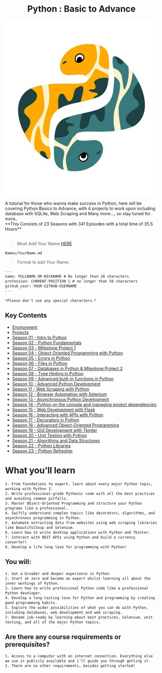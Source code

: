 <h1 align="center">Python : Basic to Advance</h1>
<p align="center">
  <img height="580" width="700" src="bg.jpg">
</p>
A tutorial for those who wanna make success in Python, here will be covering Python Basics to Advance, with 4 projects to work upon including database with SQLite, Web Scraping and Many more..., so stay tuned for more..
<br>
**This Consists of 23 Seasons with 341 Episodes with a total time of 35.5 Hours**
<br><br>

> Must Add Your Name [HERE](/Names/)
```
Names/YourName.md
```
> Format to add Your Name.
```
---
name: FULLNAME-OR-NICKNAME # No longer than 28 characters
profession: CURRENT-POSITION 🚩 # no longer than 58 characters
github_user: YOUR-GITHUB-USERNAME
---

*Please don't use any special characters.*
```

## Key Contents
* [Environment](/Environment.txt/)<br>
* [Projects](/Projects.txt/)<br>
* <a href="/Season 01 - Intro to Python/">Season 01 - Intro to Python</a><br>
* <a href="/Season 02 - Python Fundamentals/">Season 02 - Python Fundamentals</a><br>
* <a href="/Season 03 - Milestone Project 1/">Season 03 - Milestone Project 1</a><br>
* <a href="/Season 04 - Object Oriented Programming in Python/">Season 04 - Object Oriented Programming with Python</a><br>
* <a href="/Season 05 - Errors in Python/">Season 05 - Errors in Python</a><br>
* <a href="/Season 06 - Files in Python/">Season 06 - Files in Python</a><br>
* <a href="/Season 07 - Databases in Python & Milestone Project 2/">Season 07 - Databases in Python & Milestone Project 2</a><br>
* <a href="/Season 08 - Type Hinting in Python/">Season 08 - Type Hinting in Python</a><br>
* <a href="/Season 09 - Advanced built-in functions in Python/">Season 09 - Advanced built-in functions in Python</a><br>
* <a href="/Season 10 - Advanced Python Development/">Season 10 - Advanced Python Development</a><br>
* <a href="/Season 11 - Web Scraping with Python/">Season 11 - Web Scraping with Python</a><br>
* <a href="/Season 12 - Browser Automation with Selenium/">Season 12 - Browser Automation with Selenium</a><br>
* <a href="/Season 13 - Asynchronous Python Development/">Season 13 - Asynchronous Python Development</a><br>
* <a href="/Season 14 - Python on the console and managing project dependencies/">Season 14 - Python on the console and managing project dependencies</a><br>
* <a href="/Season 15 - Web Development with Flask/">Season 15 - Web Development with Flask</a><br>
* <a href="/Season 16 - Interacting with APIs with Python/">Season 16 - Interacting with APIs with Python</a><br>
* <a href="/Season 17 - Decorators in Python/">Season 17 - Decorators in Python</a><br>
* <a href="/Season 18 - Advanced Object-Oriented Programming/">Season 18 - Advanced Object-Oriented Programming</a><br>
* <a href="/Season 19 - GUI Development with Tkinter/">Season 19 - GUI Development with Tkinter</a><br>
* <a href="/Season 20 - Unit Testing with Python/">Season 20 - Unit Testing with Python</a><br>
* <a href="/Season 21 - Algorithms and Data Structures/">Season 21 - Algorithms and Data Structures</a><br>
* <a href="/Season 22 - Python Libraries/">Season 22 - Python Libraries</a><br>
* <a href="/Season 23 - Python Refresher/">Season 23 - Python Refresher</a><br>

# What you’ll learn
```
1. From foundations to expert, learn about every major Python topic, working with Python 3.
2. Write professional-grade Pythonic code with all the best practices and avoiding common pitfalls.
3. Master Object-Oriented Programming and structure your Python programs like a professional.
4. Swiftly understand complex topics like decorators, algorithms, and asynchronous programming in Python.
5. Automate extracting data from websites using web scraping libraries like BeautifulSoup and Selenium.
6. Learn how to write desktop applications with Python and Tkinter.
7. Interact with REST APIs using Python and build a currency converter!
8. Develop a life-long love for programming with Python!
```

## You will:
```
1. Get a broader and deeper experience in Python
2. Start at zero and become an expert whilst learning all about the inner workings of Python.
3. Learn how to write professional Python code like a professional Python developer.
4. Develop a long-lasting love for Python and programming by creating good programming habits.
5. Explore the wider possibilities of what you can do with Python, including databases, web development and web scraping.
7. Become job-ready by learning about best practices, Selenium, unit testing, and all of the major Python topics.
```

## Are there any course requirements or prerequisites?
```
1. Access to a computer with an internet connection. Everything else we use is publicly available and i'll guide you through getting it.
2. There are no other requirements, besides getting started!
```

